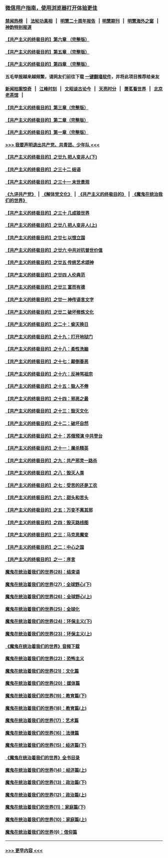 ### [微信用户指南，使用浏览器打开体验更佳](https://github.com/gfw-breaker/banned-news1/blob/master/indexes/wechat-guide.md?t=0)
#### [禁闻热榜](热点新闻.md?t=0)  &nbsp;&nbsp;|&nbsp;&nbsp; [法轮功真相](https://github.com/gfw-breaker/truth/blob/master/README.md?t=0) &nbsp;&nbsp;|&nbsp;&nbsp; [明慧二十周年报告](https://github.com/gfw-breaker/mh-reports/blob/master/README.md?t=0) &nbsp;&nbsp;|&nbsp;&nbsp;[明慧期刊](https://github.com/gfw-breaker/mh-qikan) &nbsp;&nbsp;|&nbsp;&nbsp; [明慧海外之窗](https://github.com/gfw-breaker/mh-news/blob/master/README.md?t=0) &nbsp;&nbsp;|&nbsp;&nbsp; [神韵特别报道](https://github.com/gfw-breaker/mh-news/blob/master/shenyun.md?t=0)
#### [【共产主义的终极目的】第六章 （完整版）](../pages/nsc422/n11428913.md?t=02150222) 
#### [【共产主义的终极目的】第五章 （完整版）](../pages/nsc422/n11428912.md?t=02150222) 
#### [【共产主义的终极目的】第四章 （完整版）](../pages/nsc422/n11428907.md?t=02150222) 
#### 五毛举报越来越频繁，请网友们前往下载 [一键翻墙软件](https://github.com/gfw-breaker/ssr-accounts)，并将此项目推荐给亲友
#### [新闻拍案惊奇](https://github.com/gfw-breaker/banned-news1/blob/master/pages/link4.md) &nbsp;&nbsp;|&nbsp;&nbsp; [江峰时刻](https://github.com/gfw-breaker/banned-news1/blob/master/pages/link4.md) &nbsp;&nbsp;|&nbsp;&nbsp; [文昭谈古论今](https://github.com/gfw-breaker/banned-news1/blob/master/pages/link4.md) &nbsp;&nbsp;|&nbsp;&nbsp; [天亮时分](https://github.com/gfw-breaker/banned-news1/blob/master/pages/link4.md) &nbsp;&nbsp;|&nbsp;&nbsp; [萧茗看世界](https://github.com/gfw-breaker/banned-news1/blob/master/pages/link4.md) &nbsp;&nbsp;|&nbsp;&nbsp; [北京老茶馆](https://github.com/gfw-breaker/banned-news1/blob/master/pages/link4.md) &nbsp;&nbsp;|&nbsp;&nbsp; 
#### [【共产主义的终极目的】第三章（完整版）](../pages/nsc422/n11428848.md?t=02150222) 
#### [【共产主义的终极目的】第二章（完整版）](../pages/nsc422/n11428831.md?t=02150222) 
#### [【共产主义的终极目的】第一章（完整版）](../pages/nsc422/n11417651.md?t=02150222) 
#### [>>> 我要声明退出共产党、共青团、少年队 <<<](https://github.com/begood0513/goodnews/blob/master/quit/letter.md) 
#### [【共产主义的终极目的】之廿九 把人变非人(下)](../pages/nsc422/n11344140.md?t=02150222) 
#### [【共产主义的终极目的】之三十二 结语](../pages/nsc422/n11360535.md?t=02150222) 
#### [【共产主义的终极目的】之三十一 末世景观](../pages/nsc422/n11351129.md?t=02150222) 
#### [《九评共产党》](https://github.com/begood0513/9ping.md/blob/master/README.md) &nbsp;|&nbsp; [《解体党文化》](../../../../jtdwh.md/blob/master/README.md)  &nbsp;|&nbsp; [《共产主义的终极目的》](../../../../gczydzjmd.md/blob/master/README.md) &nbsp;|&nbsp; [《魔鬼在统治我们的世界》](../../../../mgztzwmdsj.md/blob/master/README.md) 
#### [【共产主义的终极目的】之三十 几成狼世界](../pages/nsc422/n11348280.md?t=02150222) 
#### [【共产主义的终极目的】之廿八 把人变非人(上)](../pages/nsc422/n11340492.md?t=02150222) 
#### [【共产主义的终极目的】之廿七 以恨立国](../pages/nsc422/n11336944.md?t=02150222) 
#### [【共产主义的终极目的】之廿六 中共对抗普世价值](../pages/nsc422/n11324785.md?t=02150222) 
#### [【共产主义的终极目的】之廿五 传统艺术颂神](../pages/nsc422/n11296396.md?t=02150222) 
#### [【共产主义的终极目的】之廿四 人伦典范](../pages/nsc422/n11296397.md?t=02150222) 
#### [【共产主义的终极目的】之廿三 富而有德](../pages/nsc422/n11283598.md?t=02150222) 
#### [【共产主义的终极目的】之廿一 神传语言文字](../pages/nsc422/n11263265.md?t=02150222) 
#### [【共产主义的终极目的】之廿二 破坏修炼文化](../pages/nsc422/n11245728.md?t=02150222) 
#### [【共产主义的终极目的】之二十：偷天换日](../pages/nsc422/n11238846.md?t=02150222) 
#### [【共产主义的终极目的】之十九：打开地狱门](../pages/nsc422/n11206376.md?t=02150222) 
#### [【共产主义的终极目的】之十八：柔性洗脑](../pages/nsc422/n11199994.md?t=02150222) 
#### [【共产主义的终极目的】之十七：颠倒善恶](../pages/nsc422/n11179782.md?t=02150222) 
#### [【共产主义的终极目的】之十六：反神骂祖宗](../pages/nsc422/n11166798.md?t=02150222) 
#### [【共产主义的终极目的】之十五：毁人不倦](../pages/nsc422/n11166792.md?t=02150222) 
#### [【共产主义的终极目的】之十四：邪恶之最](../pages/nsc422/n11150249.md?t=02150222) 
#### [【共产主义的终极目的】之十三：毁灭文化](../pages/nsc422/n11135227.md?t=02150222) 
#### [【共产主义的终极目的】之十二：破坏自然](../pages/nsc422/n11135214.md?t=02150222) 
#### [【共产主义的终极目的】之十：苏俄预演 中共登台](../pages/nsc422/n11118424.md?t=02150222) 
#### [【共产主义的终极目的】之十一：屠杀精英](../pages/nsc422/n11118442.md?t=02150222) 
#### [【共产主义的终极目的】之九：共产邪灵一路杀](../pages/nsc422/n11114139.md?t=02150222) 
#### [【共产主义的终极目的】之八：毁灭人类](../pages/nsc422/n11108503.md?t=02150222) 
#### [【共产主义的终极目的】之七：受苦的还是工农](../pages/nsc422/n11101809.md?t=02150222) 
#### [【共产主义的终极目的】之六：甜头和苦头](../pages/nsc422/n11096971.md?t=02150222) 
#### [【共产主义的终极目的】之五：万变不离其邪](../pages/nsc422/n11091285.md?t=02150222) 
#### [【共产主义的终极目的】之四：毁灭路线图](../pages/nsc422/n11086284.md?t=02150222) 
#### [【共产主义的终极目的】之三：马克思魔变](../pages/nsc422/n11061941.md?t=02150222) 
#### [【共产主义的终极目的】之二：中心之国](../pages/nsc422/n11047728.md?t=02150222) 
#### [【共产主义的终极目的】之一：序言](../pages/nsc422/n11086077.md?t=02150222) 
#### [魔鬼在统治着我们的世界(28)：结束语](../pages/nsc422/n10936246.md?t=02150222) 
#### [魔鬼在统治着我们的世界(27)：全球野心(下)](../pages/nsc422/n10928319.md?t=02150222) 
#### [魔鬼在统治着我们的世界(26)：全球野心(上)](../pages/nsc422/n10900318.md?t=02150222) 
#### [魔鬼在统治着我们的世界(25)：全球化](../pages/nsc422/n10788205.md?t=02150222) 
#### [魔鬼在统治着我们的世界(24)：环保主义(下)](../pages/nsc422/n10695307.md?t=02150222) 
#### [魔鬼在统治着我们的世界(23)：环保主义(上)](../pages/nsc422/n10688613.md?t=02150222) 
#### [《魔鬼在统治着我们的世界》音频下载](../pages/nsc422/n10635553.md?t=02150222) 
#### [魔鬼在统治着我们的世界(22)：恐怖主义](../pages/nsc422/n10614727.md?t=02150222) 
#### [魔鬼在统治着我们的世界(21)：文化篇](../pages/nsc422/n10597706.md?t=02150222) 
#### [魔鬼在统治着我们的世界(20)：媒体篇](../pages/nsc422/n10586579.md?t=02150222) 
#### [魔鬼在统治着我们的世界(19)：教育篇(下)](../pages/nsc422/n10564808.md?t=02150222) 
#### [魔鬼在统治着我们的世界(18)：教育篇(上)](../pages/nsc422/n10526970.md?t=02150222) 
#### [魔鬼在统治着我们的世界(17)：艺术篇](../pages/nsc422/n10499093.md?t=02150222) 
#### [魔鬼在统治着我们的世界(16)：法律篇](../pages/nsc422/n10485969.md?t=02150222) 
#### [魔鬼在统治着我们的世界(15)：经济篇(下)](../pages/nsc422/n10469975.md?t=02150222) 
#### [《魔鬼在统治着我们的世界》全书目录](../pages/nsc422/n10464261.md?t=02150222) 
#### [魔鬼在统治着我们的世界(14)：经济篇(上)](../pages/nsc422/n10457370.md?t=02150222) 
#### [魔鬼在统治着我们的世界(13)：政治篇(下)](../pages/nsc422/n10448270.md?t=02150222) 
#### [魔鬼在统治着我们的世界(12)：政治篇(上)](../pages/nsc422/n10444576.md?t=02150222) 
#### [魔鬼在统治着我们的世界(11)：家庭篇(下)](../pages/nsc422/n10440961.md?t=02150222) 
#### [魔鬼在统治着我们的世界(10)：家庭篇(上)](../pages/nsc422/n10435448.md?t=02150222) 
#### [魔鬼在统治着我们的世界(9)：信仰篇](../pages/nsc422/n10432159.md?t=02150222) 

----
#### [ >>> 更早内容 <<< ](../indexes/nsc422-earlier.md)
